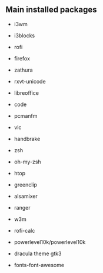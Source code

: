 ## Main installed packages
- i3wm
- i3blocks
- rofi

- firefox
- zathura
- rxvt-unicode
- libreoffice
- code
- pcmanfm
- vlc
- handbrake

- zsh
- oh-my-zsh
- htop
- greenclip
- alsamixer
- ranger
- w3m
- rofi-calc

- powerlevel10k/powerlevel10k
- dracula theme gtk3
- fonts-font-awesome
